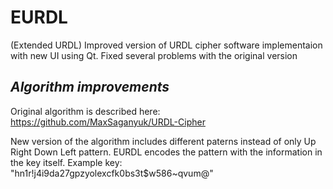 # EURDL
(Extended URDL) Improved version of URDL cipher software implementaion with new UI using Qt. Fixed several problems with the original version

## _Algorithm improvements_

Original algorithm is described here: https://github.com/MaxSaganyuk/URDL-Cipher

New version of the algorithm includes different paterns instead of only Up Right Down Left pattern. 
EURDL encodes the pattern with the information in the key itself. 
Example key: "hn1r!j4i9da27gpzyolexcfk0bs3t$w586~qvum@"
